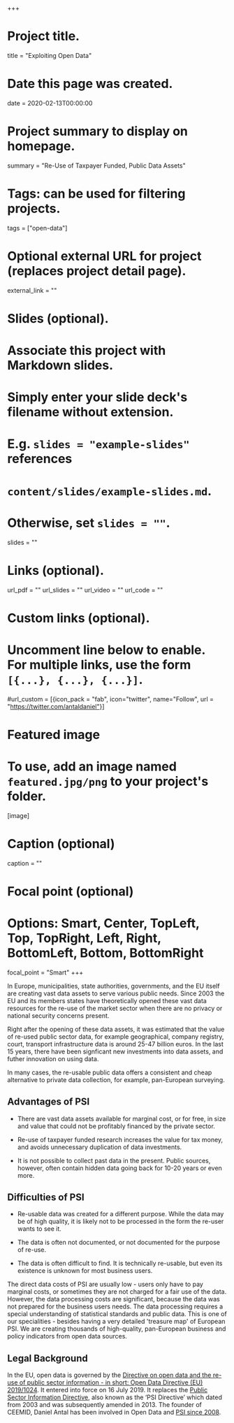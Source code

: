 +++
# Project title.
title = "Exploiting Open Data"

# Date this page was created.
date = 2020-02-13T00:00:00

# Project summary to display on homepage.
summary = "Re-Use of Taxpayer Funded, Public Data Assets"

# Tags: can be used for filtering projects.
tags = ["open-data"]

# Optional external URL for project (replaces project detail page).
external_link = ""

# Slides (optional).
#   Associate this project with Markdown slides.
#   Simply enter your slide deck's filename without extension.
#   E.g. `slides = "example-slides"` references 
#   `content/slides/example-slides.md`.
#   Otherwise, set `slides = ""`.
slides = ""

# Links (optional).
url_pdf = ""
url_slides = ""
url_video = ""
url_code = ""

# Custom links (optional).
#   Uncomment line below to enable. For multiple links, use the form `[{...}, {...}, {...}]`.
#url_custom = [{icon_pack = "fab", icon="twitter", name="Follow", url = "https://twitter.com/antaldaniel"}]

# Featured image
# To use, add an image named `featured.jpg/png` to your project's folder. 
[image]
  # Caption (optional)
  caption = ""
  
  # Focal point (optional)
  # Options: Smart, Center, TopLeft, Top, TopRight, Left, Right, BottomLeft, Bottom, BottomRight
  focal_point = "Smart"
+++


In Europe, municipalities, state authorities, governments, and the EU itself are creating vast data assets to serve various public needs.  Since 2003 the EU and its members states have theoretically opened these vast data resources for the re-use of the market sector when there are no privacy or national security concerns present.

Right after the opening of these data assets, it was estimated that the value of re-used public sector data, for example geographical, company registry, court, transport infrastructure data is around 25-47 billion euros. In the last 15 years, there have been signficant new investments into data assets, and futher innovation on using data.

In many cases, the re-usable public data offers a consistent and cheap alternative to private data collection, for example, pan-European surveying. 

## Advantages of PSI

* There are vast data assets available for marginal cost, or for free, in size and value that could not be profitably financed by the private sector.

* Re-use of taxpayer funded research increases the value for tax money, and avoids unnecessary duplication of data investments.

* It is not possible to collect past data in the present. Public sources, however, often contain hidden data going back for 10-20 years or even more.

## Difficulties of PSI

* Re-usable data was created for a different purpose. While the data may be of high quality, it is likely not to be processed in the form the re-user wants to see it.

* The data is often not documented, or not documented for the purpose of re-use.

* The data is often difficult to find.  It is technically re-usable, but even its existence is unknown for most business users.

The direct data costs of PSI are usually low - users only have to pay marginal costs, or sometimes they are not charged for a fair use of the data. However, the data processing costs are significant, because the data was not prepared for the business users needs.  The data processing requires a special understanding of statistical standards and public data. This is one of our specialities - besides having a very detailed 'treasure map' of European PSI.  We are creating thousands of high-quality, pan-European business and policy indicators from open data sources. 

## Legal Background

In the EU, open data is governed by the [Directive on open data and the re-use of public sector information - in short: Open Data Directive (EU) 2019/1024](https://eur-lex.europa.eu/legal-content/EN/TXT/?qid=1561563110433&uri=CELEX:32019L1024). It entered into force on 16 July 2019. It replaces the [Public Sector Information Directive](https://eur-lex.europa.eu/legal-content/en/ALL/?uri=CELEX:32003L0098), also known as the ‘PSI Directive’ which dated from 2003 and was subsequently amended in 2013. The founder of CEEMID, Daniel Antal has been involved in Open Data and [PSI since 2008](https://danielantal.eu/publication/hungary_psi_2009/).